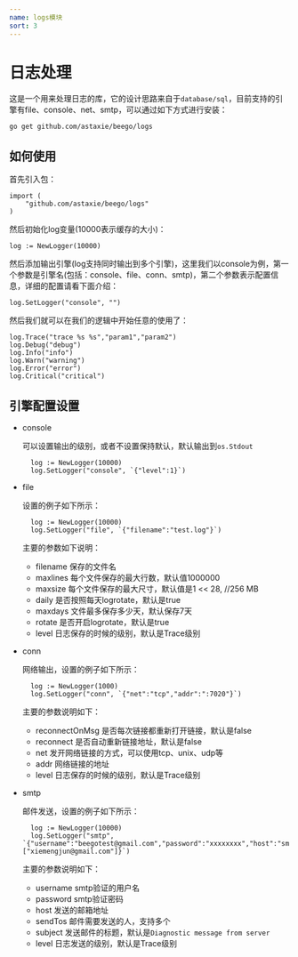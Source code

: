 ```yaml
---
name: logs模块
sort: 3
---
```


# 日志处理
这是一个用来处理日志的库，它的设计思路来自于`database/sql`，目前支持的引擎有file、console、net、smtp，可以通过如下方式进行安装：

	go get github.com/astaxie/beego/logs

## 如何使用
首先引入包：

	import (
		"github.com/astaxie/beego/logs"
	)	

然后初始化log变量(10000表示缓存的大小)：

	log := NewLogger(10000)

然后添加输出引擎(log支持同时输出到多个引擎)，这里我们以console为例，第一个参数是引擎名(包括：console、file、conn、smtp)，第二个参数表示配置信息，详细的配置请看下面介绍：

	log.SetLogger("console", "")

然后我们就可以在我们的逻辑中开始任意的使用了：

	log.Trace("trace %s %s","param1","param2")
	log.Debug("debug")
	log.Info("info")
	log.Warn("warning")
	log.Error("error")
	log.Critical("critical")

## 引擎配置设置

- console
   
	可以设置输出的级别，或者不设置保持默认，默认输出到`os.Stdout`
	
		log := NewLogger(10000)
		log.SetLogger("console", `{"level":1}`)						
- file 

	设置的例子如下所示：
	
		log := NewLogger(10000)
		log.SetLogger("file", `{"filename":"test.log"}`)
		
	主要的参数如下说明：
	- filename 保存的文件名
	- maxlines 每个文件保存的最大行数，默认值1000000
	- maxsize 每个文件保存的最大尺寸，默认值是1 << 28, //256 MB
	- daily 是否按照每天logrotate，默认是true
	- maxdays 文件最多保存多少天，默认保存7天
	- rotate 是否开启logrotate，默认是true
	- level 日志保存的时候的级别，默认是Trace级别
	
- conn

	网络输出，设置的例子如下所示：
	
		log := NewLogger(1000)
		log.SetLogger("conn", `{"net":"tcp","addr":":7020"}`)
		
	主要的参数说明如下：
	- reconnectOnMsg 是否每次链接都重新打开链接，默认是false
	- reconnect 是否自动重新链接地址，默认是false
	- net 发开网络链接的方式，可以使用tcp、unix、udp等
	- addr 网络链接的地址
	- level  日志保存的时候的级别，默认是Trace级别
	
- smtp

	邮件发送，设置的例子如下所示：
	
		log := NewLogger(10000)
		log.SetLogger("smtp", `{"username":"beegotest@gmail.com","password":"xxxxxxxx","host":"smtp.gmail.com:587","sendTos":["xiemengjun@gmail.com"]}`)	
		
	主要的参数说明如下：
	- username smtp验证的用户名
	- password smtp验证密码
	- host  发送的邮箱地址
	- sendTos   邮件需要发送的人，支持多个
	- subject   发送邮件的标题，默认是`Diagnostic message from server`
	- level 日志发送的级别，默认是Trace级别